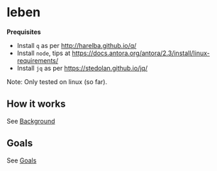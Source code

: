 # leben
**Prequisites**

* Install `q` as per http://harelba.github.io/q/
* Install `node`, tips at https://docs.antora.org/antora/2.3/install/linux-requirements/
* Install `jq` as per https://stedolan.github.io/jq/

Note: Only tested on linux (so far).

## How it works
See [Background](https://arotna.github.io/leben)
## Goals

See [Goals](https://arotna.github.io/leben)
